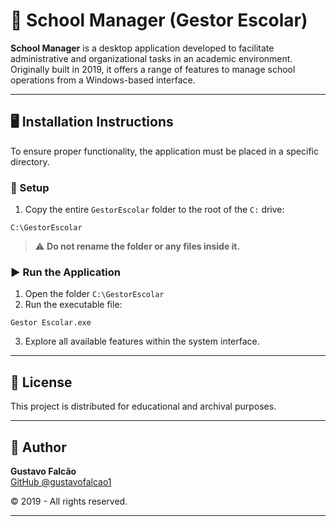 # 🏫 School Manager (Gestor Escolar)

**School Manager** is a desktop application developed to facilitate administrative and organizational tasks in an academic environment. Originally built in 2019, it offers a range of features to manage school operations from a Windows-based interface.

---

## 🖥️ Installation Instructions

To ensure proper functionality, the application must be placed in a specific directory.

### 📁 Setup

1. Copy the entire `GestorEscolar` folder to the root of the `C:` drive:

```
C:\GestorEscolar
```

> ⚠️ **Do not rename the folder or any files inside it.**

### ▶️ Run the Application

1. Open the folder `C:\GestorEscolar`
2. Run the executable file:

```
Gestor Escolar.exe
```

3. Explore all available features within the system interface.

---

## 📄 License

This project is distributed for educational and archival purposes.

---

## 👤 Author

**Gustavo Falcão**  
[GitHub @gustavofalcao1](https://github.com/gustavofalcao1)

© 2019 - All rights reserved.

---

